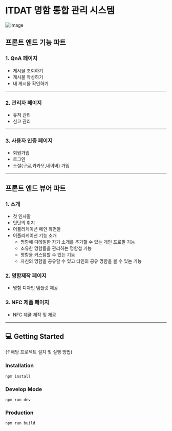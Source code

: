 # ITDAT 명함 통합 관리 시스템
![image](https://github.com/user-attachments/assets/9803e497-c038-44f5-92d9-a1dd29a9f088)
## 프론트 엔드 기능 파트
### 1. QnA 페이지
- 게시물 조회하기
- 게시물 작성하기
- 내 게시물 확인하기
---
### 2. 관리자 페이지
- 유저 관리
- 신고 관리
---
### 3. 사용자 인증 페이지
- 회원가입
- 로그인
- 소셜(구글,카카오,네이버) 가입
---
## 프론트 엔드 뷰어 파트
### 1. 소개
- 첫 인사말
- 잇닷의 취지
- 어플리케이션 메인 화면들
- 어플리케이션 기능 소개
  + 명함에 디테일한 자기 소개를 추가할 수 있는 개인 프로필 기능
  + 소유한 명함들을 관리하는 명함첩 기능
  + 명함을 커스텀할 수 있는 기능
  + 자신의 명함을 공유할 수 있고 타인의 공유 명함을 볼 수 있는 기능
### 2. 명함제작 페이지
- 명함 디자인 템플릿 제공
### 3. NFC 제품 페이지
- NFC 제품 제작 및 제공
---
## 💻 Getting Started
(↑해당 프로젝트 설치 및 실행 방법)
### Installation
```
npm install
```
### Develop Mode
```
npm run dev
```
### Production
```
npm run build
```
